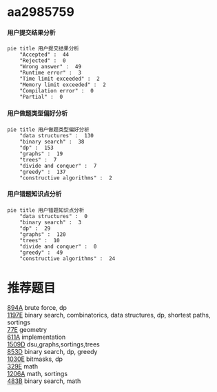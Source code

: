 # aa2985759

<!-- tabs:start -->



#### **用户提交结果分析**

```mermaid
pie title 用户提交结果分析
    "Accepted" :  44
    "Rejected" :  0
    "Wrong answer" :  49
    "Runtime error" :  3
    "Time limit exceeded" :  2
    "Memory limit exceeded" :  2
    "Compilation error" :  0
    "Partial" :  0
```

#### **用户做题类型偏好分析**

```mermaid
pie title 用户做题类型偏好分析
    "data structures" :  130
    "binary search" :  38
    "dp" :  153
    "graphs" :  19
    "trees" :  7
    "divide and conquer" :  7
    "greedy" :  137
    "constructive algorithms" :  2
```
#### **用户错题知识点分析**

```mermaid
pie title 用户错题知识点分析
    "data structures" :  0
    "binary search" :  3
    "dp" :  29
    "graphs" :  120
    "trees" :  10
    "divide and conquer" :  0
    "greedy" :  49
    "constructive algorithms" :  24
```



<!-- tabs:end -->
# 推荐题目
[894A](https://codeforces.com/contest/894/problem/A)		brute force,
                        dp		  
[1197E](https://codeforces.com/contest/1197/problem/E)		binary search,
                        combinatorics,
                        data structures,
                        dp,
                        shortest paths,
                        sortings		  
[77E](https://codeforces.com/contest/77/problem/E)		geometry		  
[611A](https://codeforces.com/contest/611/problem/A)		implementation		  
[1509D](https://codeforces.com/contest/1509/problem/D)		dsu,graphs,sortings,trees		  
[853D](https://codeforces.com/contest/853/problem/D)		binary search,
                        dp,
                        greedy		  
[1030E](https://codeforces.com/contest/1030/problem/E)		bitmasks,
                        dp		  
[329E](https://codeforces.com/contest/329/problem/E)		math		  
[1206A](https://codeforces.com/contest/1206/problem/A)		math,
                        sortings		  
[483B](https://codeforces.com/contest/483/problem/B)		binary search,
                        math		  
